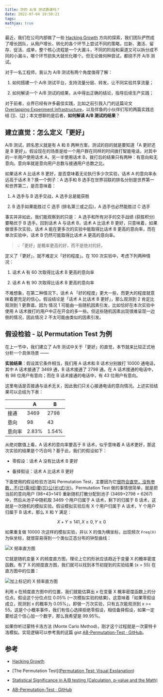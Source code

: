 ```yaml
---
title: 你的 A/B 测试靠谱吗？
date: 2022-07-04 19:50:21
tags:
mathjax: true
---
```


最近，我们在公司内部做了一些 [Hacking Growth](https://www.goodreads.com/book/show/31625067-hacking-growth) 方向的探索，我们团队俨然成了增长团队，从用户增长、转化的各个环节上尝试不同的策略，拉新、激活、留存、促活、成单，整个核心流程是一个大漏斗，不同的阶段和渠道又可以拆分成不同的小漏斗，哪个环节损失大就优化哪个。但无论做何种尝试，都绕不开 A/B 测试。

对于一名工程师，我认为 A/B 测试有两个角度值得了解：

1. 如何搭建一个 A/B 测试平台，支持流量分层、转发，让不同实验共享流量；

2. 如何解读一个 A/B 测试的结果，从中得出正确的结论，指导后续生产实践；

对于前者，业界已经有许多最佳实践，比如之前引我入门的这篇论文 [Overlapping Experiment Infrastructure](https://static.googleusercontent.com/media/research.google.com/zh-CN//pubs/archive/36500.pdf)，以及伴鱼的小伙伴们写的两篇实践总结 [[1](https://xie.infoq.cn/article/d62fed8fdfdf87ec1d9779f79)]、[[2](https://tech.ipalfish.com/blog/2020/06/25/ab_test_evolu/)]；本文想聊的是后者，**如何解读 A/B 测试的结果**？

## 建立直觉：怎么定义「更好」

A/B 测试，顾名思义就是有 A 和 B 两种方案，测试的目的就是要知道「A 更好还是 B 更好」。假设现在的场景是给一个用户群在同样的时间拨打智能电话，对其中的一半用户使用话术 A，另一半使用话术 B，拨打后的结果只有两种：有意向和无意向。意向率就是意向用户总数与接通用户总数之比。

如果话术 A 比话术 B 更好，是否意味着无论执行多少次实验，话术 A 的意向率永远高于话术 B？换一个例子：A 选手和 B 选手在世界羽联的排名分别是世界第一和世界第二，是否意味着：

1. A 选手与 B 选手交战，A 选手总是能获胜

2. B 选手如果能胜过 C 选手 (排名第三或之后)，A 选手也必然能胜过 C 选手

事实并非如此，我们能观察到的只是： A 选手和所有对手的交手战绩 (获胜积分) 要略优于 B 选手。回到话术 A 与话术 B，话术 A 比话术 B 更好，只意味着，如果做很多次实验，话术 A 能在更多次的实验中能取得比话术 B 更高的意向率，而在单次实验中，话术 B 仍然可能取得比话术 A 更高的意向率。

> 💡「更好」是概率更高的好，而不是绝对的好。

定义了「更好」，就不难定义「好的程度」。在 100 次实验中，考虑下列两种情况：

1. 话术 A 有 60 次取得比话术 B 更高的意向率

2. 话术 A 有 90 次取得比话术 B 更高的意向率

不难想象，在第二种情况下，话术 A 「好的程度」更大一些，而更大的程度就意味着更充足的信心。假设结论是「话术 A 比话术 B 更好」，那么观测到 2 肯定比观测到 1 更靠谱。因为 情况 1 可能由一些随机因素引发，比如恰好在本次实验中使用 A 话术拨打的用户中正在开会的多一些。但这些随机因素出现很难呈现一边倒的情况，因此情况 2 不太可能由类似的因素引发。

## 假设检验 - 以 Permutation Test 为例

在上一节中，我们建立了 A/B 测试中关于「更好」的直觉，本节就来比较正式地分析一个具体场景 ——

**实验结果**：假设其它条件相当，我们用 A 话术和 B 话术分别拨打 10000 通电话，其中 A 话术接通了 3469 通，B 话术接通了 2798 通。在 A 话术接通的电话中，有 98 位用户有意向；而在 B 话术接通的电话中，有 43 位用户有意向。

这里电话是否接通与话术无关，因此我们只关心接通电话的意向情况。上述实验结果可以总结为下表：

|     | A     | B     |
| --- | ----- | ----- |
| 接通  | 3469  | 2798  |
| 意向  | 98    | 43    |
| 意向率 | 2.83% | 1.54% |

从绝对数值上看，A 话术的意向率要高于 B 话术，似乎意味着 A 话术更好，那这次实验的结果是个巧合吗？基于此，我们的假设如下：

* 零假设：话术 A 没有比话术 B 更好

* 备择假设：话术 A 比话术 B 更好

下面使用的假设检验方法叫 Permutation Test，主要因为它[很符合直觉，没有参数，不(已)需(经)要(忘)公(光)式(光)](https://www.jwilber.me/permutationtest/)。Permutation Test 做的事情很简单，就是把当前的意向用户 (98+43=141) 重新随机打散分配到池子 (3469+2798 = 6267) 中，然后从池子中随机取 3469 个用户归属于 A 话术，剩下的归属于 B 话术，这就是一次随机的模拟实验。假设模拟实验后有 X 个用户归属于 A 话术，Y 个用户归属于 B 话术，那么 X 和 Y 满足：

$$
X + Y \le 141, X \ge 0, Y \ge 0
$$

如果重复做 10000 次这样的模拟实验，并以 X 的值为横坐标，出现频次 `Freq(X)` 为纵坐标，就很容易得到一个类似正态分布的钟型曲线：

![X 频率直方图](./freq-x.png)

它就是随机变量 X 的频度直方图，理论上它的形状应该趋近于变量 X 的概率密度函数。有了 X 的频度直方图，我们就可以找到本节初提到的实验结果 (x = 55) 在直方图中的位置：

![加上标记的 X 频率直方图](./freq-x-with-mark.png)

利用 x 在频度直方图中的位置，我们就能估算出 x 在变量 X 概率密度函数上的分位点。假设这个分位点位 0.05% (一次模拟实验的结果)，这意味着「如果零假设成立，观测到 x 的概率为 0.05%」，即做一万次实验，只有五次能观测到 x >= 55。这是个小概率事件，我们有信心选择拒绝零假设，相信备择假设，如果一定要给这个信心加一个数字，那么我希望是 99.95%。

如果你听过蒙特卡洛方法 (Monte Carlo Method)，刚才这个过程就是一次蒙特卡洛模拟。实现逻辑可以参考我的这篇 gist [AB-Permutation-Test · GitHub](https://gist.github.com/ZhengHe-MD/48e633ec49a35b5259908cf468dc073b)。

## 参考

* [Hacking Growth](https://www.goodreads.com/book/show/31625067-hacking-growth)

* [The Permutation Test]([Permutation Test: Visual Explanation](https://www.jwilber.me/permutationtest/))

* [Statistical Significance in A/B testing (Calculation, p-value and the Math)](https://data36.com/statistical-significance-in-ab-testing/)

* [AB-Permutation-Test · GitHub](https://gist.github.com/ZhengHe-MD/48e633ec49a35b5259908cf468dc073b)
